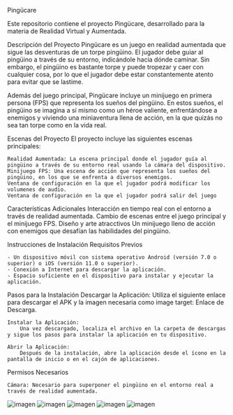 Pingücare

Este repositorio contiene el proyecto Pingücare, desarrollado para la materia de Realidad Virtual y Aumentada.

Descripción del Proyecto
Pingücare es un juego en realidad aumentada que sigue las desventuras de un torpe pingüino. El jugador debe guiar al pingüino a través de su entorno, indicándole hacia dónde caminar. Sin embargo, el pingüino es bastante torpe y puede tropezar y caer con cualquier cosa, por lo que el jugador debe estar constantemente atento para evitar que se lastime.

Además del juego principal, Pingücare incluye un minijuego en primera persona (FPS) que representa los sueños del pingüino. En estos sueños, el pingüino se imagina a sí mismo como un héroe valiente, enfrentándose a enemigos y viviendo una miniaventura llena de acción, en la que quizás no sea tan torpe como en la vida real.


Escenas del Proyecto
El proyecto incluye las siguientes escenas principales:

    Realidad Aumentada: La escena principal donde el jugador guía al pingüino a través de su entorno real usando la cámara del dispositivo.
    Minijuego FPS: Una escena de acción que representa los sueños del pingüino, en los que se enfrenta a diversos enemigos.
    Ventana de configuración en la que el jugador podrá modificar los volumenes de audio.
    Ventana de configuración en la que el jugador podrá salir del juego

Características Adicionales
    Interacción en tiempo real con el entorno a través de realidad aumentada.
    Cambio de escenas entre el juego principal y el minijuego FPS.
    Diseño y arte atracctivos
    Un minijuego lleno de acción con enemigos que desafían las habilidades del pingüino.

Instrucciones de Instalación
Requisitos Previos

    - Un dispositivo móvil con sistema operativo Android (versión 7.0 o superior) o iOS (versión 11.0 o superior).
    - Conexión a Internet para descargar la aplicación.
    - Espacio suficiente en el dispositivo para instalar y ejecutar la aplicación.

Pasos para la Instalación
    Descargar la Aplicación:
        Utiliza el siguiente enlace para descargar el APK y la imagen necesaria como image target: Enlace de Descarga.

    Instalar la Aplicación:
        Una vez descargado, localiza el archivo en la carpeta de descargas y sigue los pasos para instalar la aplicación en tu dispositivo.

    Abrir la Aplicación:
        Después de la instalación, abre la aplicación desde el ícono en la pantalla de inicio o en el cajón de aplicaciones.

Permisos Necesarios

    Cámara: Necesario para superponer el pingüino en el entorno real a través de realidad aumentada.

![imagen](https://github.com/user-attachments/assets/fb90b206-8c8a-49ea-aa0d-e48b6eb678d8)
![imagen](https://github.com/user-attachments/assets/4d1c273d-1298-41c8-b146-871110529c9c)
![imagen](https://github.com/user-attachments/assets/b6e2b552-678a-4ff0-bf28-2954380870f6)
![imagen](https://github.com/user-attachments/assets/face53d5-276d-4928-9178-9662787e7299)
![imagen](https://github.com/user-attachments/assets/1d4d61c6-7fb4-4f14-89d1-3be27280e75f)

    
